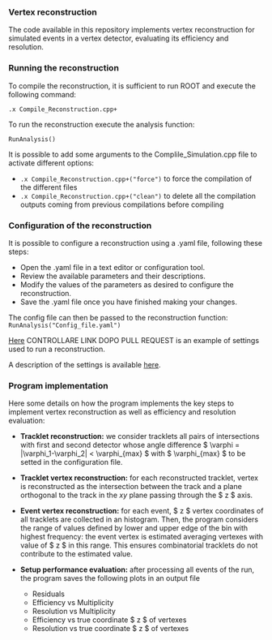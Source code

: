 ### Vertex reconstruction

The code available in this repository implements vertex reconstruction for simulated events in a vertex detector, evaluating its efficiency and resolution.

### Running the reconstruction
To compile the reconstruction, it is sufficient to run ROOT and execute the following command:
```
.x Compile_Reconstruction.cpp+
```
To run the reconstruction execute the analysis function:
```
RunAnalysis()
```

It is possible to add some arguments to the Complile_Simulation.cpp file to activate different options:
- `.x Compile_Reconstruction.cpp+("force")` to force the compilation of the different files
- `.x Compile_Reconstruction.cpp+("clean")` to delete all the compilation outputs coming from previous compilations before compiling

### Configuration of the reconstruction
It is possible to configure a reconstruction using a .yaml file, following these steps:

- Open the .yaml file in a text editor or configuration tool.
- Review the available parameters and their descriptions.
- Modify the values of the parameters as desired to configure the reconstruction.
- Save the .yaml file once you have finished making your changes.

The config file can then be passed to the reconstruction function: `RunAnalysis("Config_file.yaml")`

[Here](https://github.com/Bizzzio/TANS/blob/main/Config_Reconstruction.yaml) CONTROLLARE LINK DOPO PULL REQUEST is an example of settings used to run a reconstruction.

A description of the settings is available [here](Settings.md).

### Program implementation
Here some details on how the program implements the key steps to implement vertex reconstruction as well as efficiency and resolution evaluation:

- **Tracklet reconstruction:** we consider tracklets all pairs of intersections with first and second detector whose angle difference $ \varphi = |\varphi_1-\varphi_2| < \varphi_{max} $ with $ \varphi_{max} $ to be setted in the configuration file.  

- **Tracklet vertex reconstruction:** for each reconstructed tracklet, vertex is reconstructed as the intersection between the track and a plane orthogonal to the track in the $xy$ plane passing through the $ z $ axis. 

- **Event vertex reconstruction:** for each event, $ z $ vertex coordinates of all tracklets are collected in an histogram. Then, the program considers the range of values defined by lower and upper edge of the bin with highest frequency: the event vertex is estimated averaging vertexes with value of $ z $ in this range. This ensures combinatorial tracklets do not contribute to the estimated value.

- **Setup performance evaluation:** after processing all events of the run, the program saves the following plots in an output file
    + Residuals
    + Efficiency vs Multiplicity
    + Resolution vs Multiplicity
    + Efficiency vs true coordinate $ z $ of vertexes
    + Resolution vs true coordinate $ z $ of vertexes
